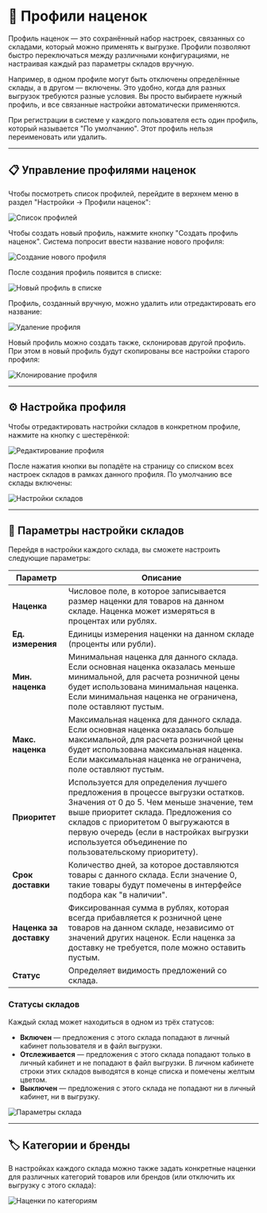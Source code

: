 # 🔧 Профили наценок

Профиль наценок — это сохранённый набор настроек, связанных со складами, который можно применять к выгрузке. Профили позволяют быстро переключаться между различными конфигурациями, не настраивая каждый раз параметры складов вручную.

Например, в одном профиле могут быть отключены определённые склады, а в другом — включены. Это удобно, когда для разных выгрузок требуются разные условия. Вы просто выбираете нужный профиль, и все связанные настройки автоматически применяются.

При регистрации в системе у каждого пользователя есть один профиль, который называется "По умолчанию". Этот профиль нельзя переименовать или удалить. 

---

## 📋 Управление профилями наценок

Чтобы посмотреть список профилей, перейдите в верхнем меню в раздел "Настройки → Профили наценок":

![Список профилей](../assets/images/profiles-list.png)

Чтобы создать новый профиль, нажмите кнопку "Создать профиль наценок". Система попросит ввести название нового профиля:

![Создание нового профиля](../assets/images/profile-name.png)

После создания профиль появится в списке:

![Новый профиль в списке](../assets/images/new-profile-in-list.png)

Профиль, созданный вручную, можно удалить или отредактировать его название:

![Удаление профиля](../assets/images/delete-profile.png)

Новый профиль можно создать также, склонировав другой профиль. При этом в новый профиль будут скопированы все настройки старого профиля:

![Клонирование профиля](../assets/images/clone-profile.png)

---

## ⚙️ Настройка профиля

Чтобы отредактировать настройки складов в конкретном профиле, нажмите на кнопку с шестерёнкой:

![Редактирование профиля](../assets/images/profile-settings.png)

После нажатия кнопки вы попадёте на страницу со списком всех настроек складов в рамках данного профиля. По умолчанию все склады включены:

![Настройки складов](../assets/images/stock-settings.png)

---

## 📝 Параметры настройки складов

Перейдя в настройки каждого склада, вы сможете настроить следующие параметры:

| Параметр | Описание |
|----------|----------|
| **Наценка** | Числовое поле, в которое записывается размер наценки для товаров на данном складе. Наценка может измеряться в процентах или рублях. |
| **Ед. измерения** | Единицы измерения наценки на данном складе (проценты или рубли). |
| **Мин. наценка** | Минимальная наценка для данного склада. Если основная наценка оказалась меньше минимальной, для расчета розничной цены будет использована минимальная наценка. Если минимальная наценка не ограничена, поле оставляют пустым. |
| **Макс. наценка** | Максимальная наценка для данного склада. Если основная наценка оказалась больше максимальной, для расчета розничной цены будет использована максимальная наценка. Если максимальная наценка не ограничена, поле оставляют пустым. |
| **Приоритет** | Используется для определения лучшего предложения в процессе выгрузки остатков. Значения от 0 до 5. Чем меньше значение, тем выше приоритет склада. Предложения со складов с приоритетом 0 выгружаются в первую очередь (если в настройках выгрузки используется объединение по пользовательскому приоритету). |
| **Срок доставки** | Количество дней, за которое доставляются товары с данного склада. Если значение 0, такие товары будут помечены в интерфейсе подбора как "в наличии". |
| **Наценка за доставку** | Фиксированная сумма в рублях, которая всегда прибавляется к розничной цене товаров на данном складе, независимо от значений других наценок. Если наценка за доставку не требуется, поле можно оставить пустым. |
| **Статус** | Определяет видимость предложений со склада. |

### Статусы складов

Каждый склад может находиться в одном из трёх статусов:

* **Включен** — предложения с этого склада попадают в личный кабинет пользователя и в файл выгрузки.
* **Отслеживается** — предложения с этого склада попадают только в личный кабинет и не попадают в файл выгрузки. В личном кабинете строки этих складов выводятся в конце списка и помечены желтым цветом.
* **Выключен** — предложения с этого склада не попадают ни в личный кабинет, ни в выгрузку.

![Параметры склада](../assets/images/stock-param-list.png)

---

## 🏷️ Категории и бренды

В настройках каждого склада можно также задать конкретные наценки для различных категорий товаров или брендов (или отключить их выгрузку с этого склада):

![Наценки по категориям](../assets/images/categories-markups.png)
